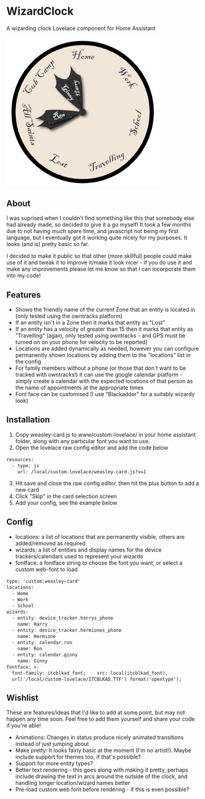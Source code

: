 # WizardClock
A wizarding clock Lovelace component for Home Assistant

<img src="example.png" alt="Example wizarding clock" width="400">

## About

I was suprised when I couldn't find something like this that somebody else had already made, so decided to give it a go myself! It took a few months due to not having much spare time, and javascript not being my first language, but I eventually got it working quite nicely for my purposes. It looks (and is) pretty basic so far.

I decided to make it public so that other (more skillful) people could make use of it and tweak it to improve it/make it look nicer - if you do use it and make any improvements please let me know so that I can incorporate them into my code!


## Features

* Shows the friendly name of the current Zone that an entity is located in (only tested using the owntracks platform)
* If an entity isn't in a Zone then it marks that entity as "Lost"
* If an entity has a velocity of greater than 15 then it marks that entity as "Travelling" (again, only tested using owntracks - and GPS must be turned on on your phone for velocity to be reported)
* Locations are added dynamically as needed, however you can configure permanently shown locations by adding them to the "locations" list in the config
* For family members without a phone (or those that don't want to be tracked with owntracks!) it can use the google calendar platform - simply create a calendar with the expected locations of that person as the name of appointments at the appropriate times
* Font face can be customised (I use "Blackadder" for a suitably wizardy look)


## Installation

1. Copy weasley-card.js to www/custom-lovelace/ in your home assistant folder, along with any particular font you want to use.
2. Open the lovelace raw config editor and add the code below

  ```
  resources:
    - type: js
      url: /local/custom-lovelace/weasley-card.js?v=1
  ```
    
3. Hit save and close the raw config editor, then hit the plus button to add a new card
4. Click "Skip" in the card selection screen
5. Add your config, see the example below


## Config

* locations: a list of locations that are permanently visible, others are added/removed as required
* wizards: a list of entities and display names for the device trackers/calendars used to represent your wizards
* fontface: a fontface string to choose the font you want, or select a custom web-font to load

```
type: 'custom:weasley-card'
locations:
  - Home
  - Work
  - School
wizards:
  - entity: device_tracker.harrys_phone
    name: Harry
  - entity: device_tracker.hermiones_phone
    name: Hermione
  - entity: calendar.ron
    name: Ron
  - entity: calendar.ginny
    name: Ginny
fontface: >-
  font-family: itcblkad_font;    src: local(itcblkad_font),
  url('/local/custom-lovelace/ITCBLKAD.TTF') format('opentype');
```


## Wishlist

These are features/ideas that I'd like to add at some point, but may not happen any time soon. Feel free to add them yourself and share your code if you're able!

* Animations: Changes in status produce nicely animated transitions instead of just jumping about
* Make pretty: It looks fairly basic at the moment (I'm no artist!). Maybe include support for themes too, if that's possible?
* Support for more entity types? 
* Better text rendering - this goes along with making it pretty, perhaps include drawing the text in arcs around the outside of the clock, and handling longer location/wizard names better
* Pre-load custom web font before rendering - if this is even possible?

